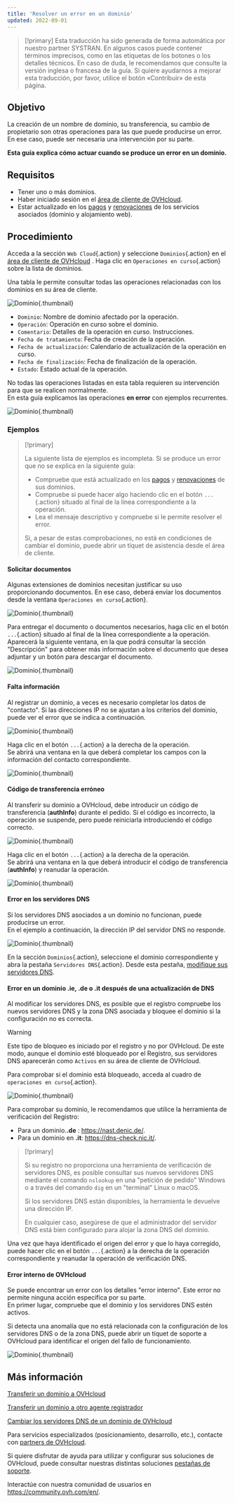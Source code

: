 ```yaml
---
title: 'Resolver un error en un dominio'
updated: 2022-09-01
---
```


> [!primary]
> Esta traducción ha sido generada de forma automática por nuestro partner SYSTRAN. En algunos casos puede contener términos imprecisos, como en las etiquetas de los botones o los detalles técnicos. En caso de duda, le recomendamos que consulte la versión inglesa o francesa de la guía. Si quiere ayudarnos a mejorar esta traducción, por favor, utilice el botón «Contribuir» de esta página.
>

## Objetivo

La creación de un nombre de dominio, su transferencia, su cambio de propietario son otras operaciones para las que puede producirse un error. En ese caso, puede ser necesaria una intervención por su parte.

**Esta guía explica cómo actuar cuando se produce un error en un dominio.**

## Requisitos

- Tener uno o más dominios.
- Haber iniciado sesión en el [área de cliente de OVHcloud](/links//manager).
- Estar actualizado en los [pagos](/pages/account_and_service_management/managing_billing_payments_and_services/invoice_management#pay-bills) y [renovaciones](/pages/account_and_service_management/managing_billing_payments_and_services/how_to_use_automatic_renewal#renewal-management) de los servicios asociados (dominio y alojamiento web).

## Procedimiento

Acceda a la sección `Web Cloud`{.action} y seleccione `Dominios`{.action} en el [área de cliente de OVHcloud](/links//manager) . Haga clic en `Operaciones en curso`{.action} sobre la lista de dominios.

Una tabla le permite consultar todas las operaciones relacionadas con los dominios en su área de cliente.

![Dominio](images/domain-name-operations-header.png){.thumbnail}

- `Dominio`: Nombre de dominio afectado por la operación.
- `Operación`:  Operación en curso sobre el dominio.
- `Comentario`: Detalles de la operación en curso. Instrucciones.
- `Fecha de tratamiento`: Fecha de creación de la operación.
- `Fecha de actualización`:  Calendario de actualización de la operación en curso.
- `Fecha de finalización`: Fecha de finalización de la operación.
- `Estado`: Estado actual de la operación.

No todas las operaciones listadas en esta tabla requieren su intervención para que se realicen normalmente.<br>
En esta guía explicamos las operaciones **en error** con ejemplos recurrentes.

![Dominio](images/domain-name-operations-error-creating-domain-name-with-registry.png){.thumbnail}

### Ejemplos

> [!primary]
>
> La siguiente lista de ejemplos es incompleta. Si se produce un error que no se explica en la siguiente guía:
>
> - Compruebe que está actualizado en los [pagos](/pages/account_and_service_management/managing_billing_payments_and_services/invoice_management#pay-bills) y [renovaciones](/pages/account_and_service_management/managing_billing_payments_and_services/how_to_use_automatic_renewal#renewal-management) de sus dominios.
> - Compruebe si puede hacer algo haciendo clic en el botón `...`{.action} situado al final de la línea correspondiente a la operación.
> - Lea el mensaje descriptivo y compruebe si le permite resolver el error.
>
> Si, a pesar de estas comprobaciones, no está en condiciones de cambiar el dominio, puede abrir un tíquet de asistencia desde el área de cliente.
>

#### Solicitar documentos

Algunas extensiones de dominios necesitan justificar su uso proporcionando documentos. En ese caso, deberá enviar los documentos desde la ventana `Operaciones en curso`{.action}.

![Dominio](images/contacts-update-provide-us-with-the-documents-required.png){.thumbnail}

Para entregar el documento o documentos necesarios, haga clic en el botón `...`{.action} situado al final de la línea correspondiente a la operación.<br>
Aparecerá la siguiente ventana, en la que podrá consultar la sección "Descripción" para obtener más información sobre el documento que desea adjuntar y un botón para descargar el documento.

![Dominio](images/operation-data-provide-us-with-the-documents-required.png){.thumbnail}

#### Falta información

Al registrar un dominio, a veces es necesario completar los datos de "contacto". Si las direcciones IP no se ajustan a los criterios del dominio, puede ver el error que se indica a continuación.

![Dominio](images/domain-name-operations-complete-nic-admin-es-tld.png){.thumbnail}

Haga clic en el botón `...`{.action} a la derecha de la operación.<br>
Se abrirá una ventana en la que deberá completar los campos con la información del contacto correspondiente.

![Dominio](images/operation-data-complete-nic-admin-es-tld.png){.thumbnail}

#### Código de transferencia erróneo 

Al transferir su dominio a OVHcloud, debe introducir un código de transferencia (**authInfo**) durante el pedido. Si el código es incorrecto, la operación se suspende, pero puede reiniciarla introduciendo el código correcto.

![Dominio](images/domain-name-operations-auth-code-missing.png){.thumbnail}

Haga clic en el botón `...`{.action} a la derecha de la operación.<br>
Se abrirá una ventana en la que deberá introducir el código de transferencia (**authInfo**) y reanudar la operación.

![Dominio](images/operation-data-auth-code-missing.png){.thumbnail}

#### Error en los servidores DNS

Si los servidores DNS asociados a un dominio no funcionan, puede producirse un error.<br>
En el ejemplo a continuación, la dirección IP del servidor DNS no responde.

![Dominio](images/domain-name-operations-dns-update-unable-to-retrieve-dns-ip.png){.thumbnail}

En la sección `Dominios`{.action}, seleccione el dominio correspondiente y abra la pestaña `Servidores DNS`{.action}. Desde esta pestaña, [modifique sus servidores DNS](/pages/web_cloud/domains/dns_server_general_information). 

#### Error en un dominio **.ie**, **.de** o **.it** después de una actualización de DNS

Al modificar los servidores DNS, es posible que el registro compruebe los nuevos servidores DNS y la zona DNS asociada y bloquee el dominio si la configuración no es correcta.

> [!warning]
>
> Este tipo de bloqueo es iniciado por el registro y no por OVHcloud. De este modo, aunque el dominio esté bloqueado por el Registro, sus servidores DNS aparecerán como `Activos` en su área de cliente de OVHcloud.

Para comprobar si el dominio está bloqueado, acceda al cuadro de `operaciones en curso`{.action}.

![Dominio](images/domain-name-operations-dns-update-error-occured-updating-domain.png){.thumbnail}

Para comprobar su dominio, le recomendamos que utilice la herramienta de verificación del Registro:

- Para un dominio.**.de** : <https://nast.denic.de/>.
- Para un dominio en **.it**: <https://dns-check.nic.it/>.

> [!primary]
>
> Si su registro no proporciona una herramienta de verificación de servidores DNS, es posible consultar sus nuevos servidores DNS mediante el comando `nslookup` en una "petición de pedido" Windows o a través del comando `dig` en un "terminal" Linux o macOS. 
>
> Si los servidores DNS están disponibles, la herramienta le devuelve una dirección IP.
>
> En cualquier caso, asegúrese de que el administrador del servidor DNS está bien configurado para alojar la zona DNS del dominio.

Una vez que haya identificado el origen del error y que lo haya corregido, puede hacer clic en el botón `...`{.action} a la derecha de la operación correspondiente y reanudar la operación de verificación DNS.

#### Error interno de OVHcloud

Se puede encontrar un error con los detalles "error interno". Este error no permite ninguna acción específica por su parte.<br>
En primer lugar, compruebe que el dominio y los servidores DNS estén activos. 

Si detecta una anomalía que no está relacionada con la configuración de los servidores DNS o de la zona DNS, puede abrir un tíquet de soporte a OVHcloud para identificar el origen del fallo de funcionamiento.

![Dominio](images/domain-name-operations-renewal-internal-error.png){.thumbnail}

## Más información

[Transferir un dominio a OVHcloud](/pages/web_cloud/domains/transfer_incoming_generic_domain)

[Transferir un dominio a otro agente registrador](/pages/web_cloud/domains/transfer_outgoing_domain)

[Cambiar los servidores DNS de un dominio de OVHcloud](/pages/web_cloud/domains/dns_server_general_information)
 
Para servicios especializados (posicionamiento, desarrollo, etc.), contacte con [partners de OVHcloud](/links//partner).

Si quiere disfrutar de ayuda para utilizar y configurar sus soluciones de OVHcloud, puede consultar nuestras distintas soluciones [pestañas de soporte](/links//support).

Interactúe con nuestra comunidad de usuarios en <https://community.ovh.com/en/>.